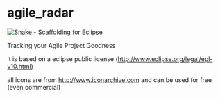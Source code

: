 agile_radar
===========
[![Snake - Scaffolding for Eclipse](http://softtouch.schleichy.de/wordpress/wp-content/uploads/2014/05/snake_agile.png)](http://softtouch.schleichy.de)

Tracking your Agile Project Goodness


it is based on a eclipse public license (http://www.eclipse.org/legal/epl-v10.html)

all icons are from http://www.iconarchive.com and can be used for free (even commercial)
